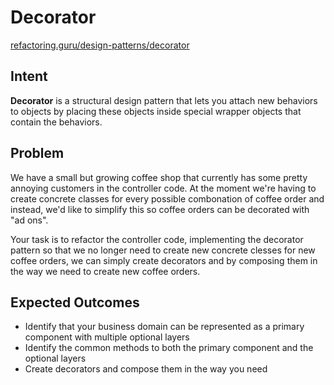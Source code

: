 # Decorator

[refactoring.guru/design-patterns/decorator](https://refactoring.guru/design-patterns/decorator)

## Intent

**Decorator** is a structural design pattern that lets you attach new behaviors to objects by placing these objects
inside special wrapper objects that contain the behaviors.

## Problem

We have a small but growing coffee shop that currently has some pretty annoying customers in the controller code.
At the moment we're having to create concrete classes for every possible combonation of coffee order and instead,
we'd like to simplify this so coffee orders can be decorated with "ad ons".

Your task is to refactor the controller code, implementing the decorator pattern so that we no longer need to create
new concrete clesses for new coffee orders, we can simply create decorators and by composing them in the way we need to
create new coffee orders.

## Expected Outcomes

* Identify that your business domain can be represented as a primary component with multiple optional layers
* Identify the common methods to both the primary component and the optional layers
* Create decorators and compose them in the way you need
